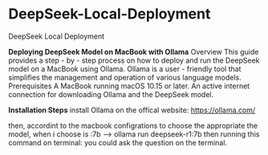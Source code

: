 
# DeepSeek-Local-Deployment
DeepSeek Local Deployment 


**Deploying DeepSeek Model on MacBook with Ollama**
Overview
This guide provides a step - by - step process on how to deploy and run the DeepSeek model on a MacBook using Ollama. 
Ollama is a user - friendly tool that simplifies the management and operation of various language models.
Prerequisites
A MacBook running macOS 10.15 or later.
An active internet connection for downloading Ollama and the DeepSeek model.

**Installation Steps**
install Ollama on the offical website:
https://ollama.com/

then, accordint to the macbook configrations to choose the appropriate the model,
when i choose is :7b --> ollama run deepseek-r1:7b
then running this command on  terminal:
you could ask the question on the terminal.

